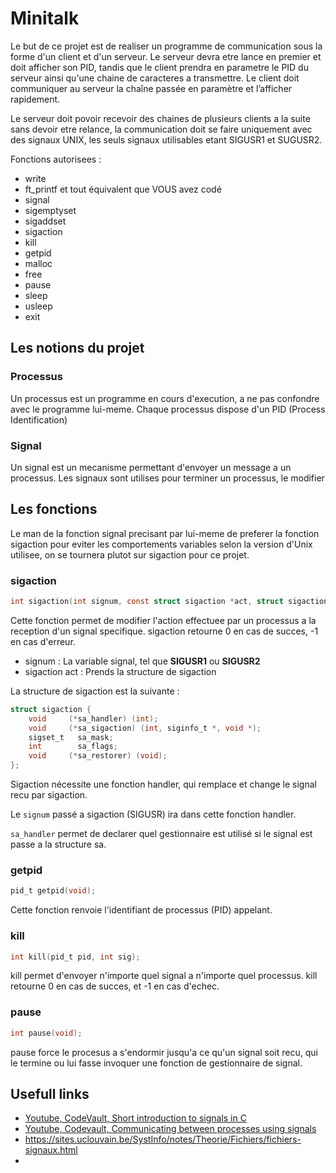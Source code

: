 # Minitalk

Le but de ce projet est de realiser un programme de communication sous la forme d'un client et d'un serveur. Le serveur devra etre lance en premier et doit afficher son PID, tandis que le client prendra en parametre le PID du serveur ainsi qu'une chaine de caracteres a transmettre. Le client doit communiquer au serveur la chaîne passée en paramètre et l’afficher rapidement.

Le serveur doit povoir recevoir des chaines de plusieurs clients a la suite sans devoir etre relance, la communication doit se faire uniquement avec des signaux UNIX, les seuls signaux utilisables etant SIGUSR1 et SUGUSR2.

Fonctions autorisees :

- write
- ft_printf et tout équivalent que VOUS avez codé
- signal
- sigemptyset
- sigaddset
- sigaction
- kill
- getpid
- malloc
- free
- pause
- sleep
- usleep
- exit

## Les notions du projet

### Processus

Un processus est un programme en cours d'execution, a ne pas confondre avec le programme lui-meme. Chaque processus dispose d'un PID (Process Identification) 

### Signal

Un signal est un mecanisme permettant d'envoyer un message a un processus. Les signaux sont utilises pour terminer un processus, le modifier

## Les fonctions

Le man de la fonction signal precisant par lui-meme de preferer la fonction sigaction pour eviter les comportements variables selon la version d'Unix utilisee, on se tournera plutot sur sigaction pour ce projet.

### sigaction
```c
int sigaction(int signum, const struct sigaction *act, struct sigaction *oldact);
```
Cette fonction permet de modifier l'action effectuee par un processus a la reception d'un signal specifique. sigaction retourne 0 en cas de succes, -1 en cas d'erreur.

- signum : La variable signal, tel que **SIGUSR1** ou **SIGUSR2**
- sigaction act : Prends la structure de sigaction

La structure de sigaction est la suivante :
```c
struct sigaction {
    void     (*sa_handler) (int);
    void     (*sa_sigaction) (int, siginfo_t *, void *);
    sigset_t   sa_mask;
    int        sa_flags;
    void     (*sa_restorer) (void);
};
```
Sigaction nécessite une fonction handler, qui remplace et change le signal recu par sigaction. 

Le `signum` passé a sigaction (SIGUSR) ira dans cette fonction handler.

`sa_handler` permet de declarer quel gestionnaire est utilisé si le signal est passe a la structure sa.

### getpid
```c
pid_t getpid(void);
```
Cette fonction renvoie l'identifiant de processus (PID) appelant.

### kill
```c
int kill(pid_t pid, int sig);
```
kill permet d'envoyer n'importe quel signal a n'importe quel processus. kill retourne 0 en cas de succes, et -1 en cas d'echec.

### pause
```c
int pause(void);
```
pause force le procesus a s'endormir jusqu'a ce qu'un signal soit recu, qui le termine ou lui fasse invoquer une fonction de gestionnaire de signal.

## Usefull links

- [Youtube, CodeVault, Short introduction to signals in C](https://www.youtube.com/watch?v=5We_HtLlAbs)
- [Youtube, Codevault, Communicating between processes using signals](https://www.youtube.com/watch?v=PErrlOx3LYE)
- https://sites.uclouvain.be/SystInfo/notes/Theorie/Fichiers/fichiers-signaux.html
- 
